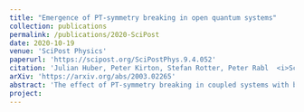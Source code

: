 ```yaml
---
title: "Emergence of PT-symmetry breaking in open quantum systems"
collection: publications
permalink: /publications/2020-SciPost
date: 2020-10-19
venue: 'SciPost Physics'
paperurl: 'https://scipost.org/SciPostPhys.9.4.052'
citation: 'Julian Huber, Peter Kirton, Stefan Rotter, Peter Rabl  <i>SciPost Phys.</i> 9, 052 (2020)'
arXiv: 'https://arxiv.org/abs/2003.02265'
abstract: 'The effect of PT-symmetry breaking in coupled systems with balanced gain and loss has recently attracted considerable attention and has been demonstrated in various photonic, electrical and mechanical systems in the classical regime. Here we generalize the definition of PT symmetry to finite-dimensional open quantum systems, which are described by a Markovian master equation. Specifically, we show that the invariance of this master equation under a certain symmetry transformation implies the existence of stationary states with preserved and broken parity symmetry. As the dimension of the Hilbert space grows, the transition between these two limiting phases becomes increasingly sharp and the classically expected PT-symmetry breaking transition is recovered. This quantum-to-classical correspondence allows us to establish a common theoretical framework to identify and accurately describe PT-symmetry breaking effects in a large variety of physical systems, operated both in the classical and quantum regimes.'
project: 
---
```



